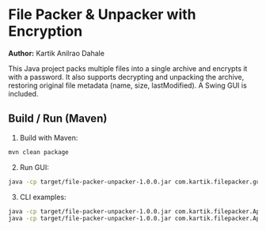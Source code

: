 # File Packer & Unpacker with Encryption

**Author:** Kartik Anilrao Dahale

This Java project packs multiple files into a single archive and encrypts it with a password. It also supports decrypting and unpacking the archive, restoring original file metadata (name, size, lastModified). A Swing GUI is included.

## Build / Run (Maven)

1. Build with Maven:
```bash
mvn clean package
```

2. Run GUI:
```bash
java -cp target/file-packer-unpacker-1.0.0.jar com.kartik.filepacker.gui.FilePackerGUI
```

3. CLI examples:
```bash
java -cp target/file-packer-unpacker-1.0.0.jar com.kartik.filepacker.App pack myArchive.mpack file1.txt image.png
java -cp target/file-packer-unpacker-1.0.0.jar com.kartik.filepacker.App unpack myArchive.mpack outputDir
```
